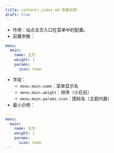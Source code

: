 ```yaml
---
title: content/_index.md 参数说明
draft: true
---
```


- 作用：站点主页入口在菜单中的配置。
- 前置参数：
```yaml
menu:
  main:
    name: 主页
    weight: 1
    params:
      icon: home
```
- 字段：
  - `menu.main.name`：菜单显示名
  - `menu.main.weight`：排序（小在前）
  - `menu.main.params.icon`：图标名（主题内置）
- 最小示例：
```yaml
---
menu:
  main:
    name: 主页
    weight: 1
    params:
      icon: home
---
``` 